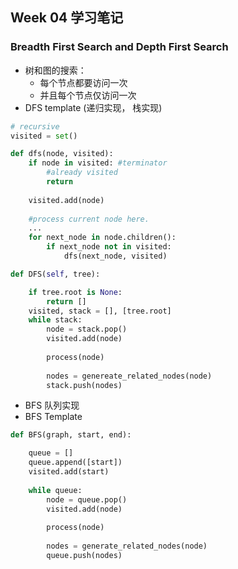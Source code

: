 ## Week 04 学习笔记

### Breadth First Search and Depth First Search

* 树和图的搜索：
	* 每个节点都要访问一次
	* 并且每个节点仅访问一次  
* DFS template (递归实现， 栈实现)

```python
# recursive
visited = set()

def dfs(node, visited):
	if node in visited: #terminator
		#already visited
		return
	
	visited.add(node)
	
	#process current node here.
	...
	for next_node in node.children():
		if next_node not in visited:
			dfs(next_node, visited)
```
```python
def DFS(self, tree):

	if tree.root is None:
		return []
	visited, stack = [], [tree.root]
	while stack:
		node = stack.pop()
		visited.add(node)
		
		process(node)
		
		nodes = genereate_related_nodes(node)
		stack.push(nodes)
```

* BFS 队列实现 
* BFS Template

```python
def BFS(graph, start, end):

	queue = []
	queue.append([start])
	visited.add(start)
	
	while queue:
		node = queue.pop()
		visited.add(node)
		
		process(node)
		
		nodes = generate_related_nodes(node)
		queue.push(nodes)
```